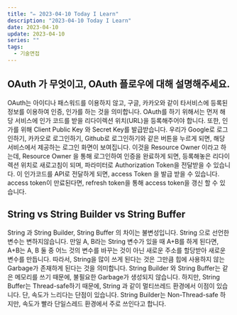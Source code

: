 ```yaml
---
title: "✏️ 2023-04-10 Today I Learn"
description: "2023-04-10 Today I Learn"
date: 2023-04-10
update: 2023-04-10
series: ""
tags:
  - 기술면접
---
```


## OAuth 가 무엇이고, OAuth 플로우에 대해 설명해주세요.

OAuth는 아이디나 패스워드를 이용하지 않고, 구글, 카카오와 같이 타서비스에 등록된 정보를 이용하여 인증, 인가를 하는 것을 의미합니다.
OAuth를 하기 위해서는 먼저 해당 서비스에 인가 코드를 받을 리다이렉션 위치(URL)을 등록해주어야 합니다. 또한, 인가를 위해 Client Public Key 와 Secret Key를 발급받습니다.
우리가 Google로 로그인하기, 카카오로 로그인하기, Github로 로그인하기와 같은 버튼을 누르게 되면, 해당 서비스에서 제공하는 로그인 화면이 보여집니다. 이것을 Resource Owner 이라고 하는데, Resource Owner 을 통해 로그인하여 인증을 완료하게 되면, 등록해놓은 리다이렉션 위치로 새로고침이 되며, 파라미터로 Authorization Token을 전달받을 수 있습니다.
이 인가코드를 API로 전달하게 되면, access Token 을 발급 받을 수 있습니다. access token이 만료된다면, refresh token을 통해 access token을 갱신 할 수 있습니다.

## String vs String Builder vs String Buffer

String 과 String Builder, String Buffer 의 차이는 불변성입니다.
String 으로 선언한 변수는 변하지않습니다. 만일 A, B라는 String 변수가 있을 때 A+B를 하게 된다면, A+B는 A, B 둘 중 어느 것의 변수를 바꾸는 것이 아닌 새로운 주소를 할당받아 새로운 변수를 만듭니다. 따라서, String을 많이 쓰게 된다는 것은 그만큼 힙에 사용하지 않는 Garbage가 존재하게 된다는 것을 의미합니다.
String Builder 와 String Buffer는 같은 메모리를 쓰기 때문에, 불필요한 Garbage가 생성되지 않습니다. 하지만, String Buffer는 Thread-safe하기 때문에, String 과 같이 멀티쓰레드 환경에서 이점이 있습니다. 단, 속도가 느리다는 단점이 있습니다. String Builder는 Non-Thread-safe 하지만, 속도가 빨라 단일스레드 환경에서 주로 쓰인다고 합니다.
